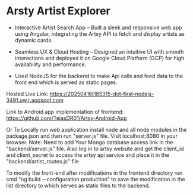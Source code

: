 # Arsty Artist Explorer
* Interactive Artist Search App – Built a sleek and responsive web app using Angular, integrating the Artsy API to fetch and display artists as dynamic cards.

* Seamless UX & Cloud Hosting – Designed an intuitive UI with smooth interactions and deployed it on Google Cloud Platform (GCP) for high availability and performance.

* Used NodeJS for the backend to make Api calls and feed data to the front end which is served as static pages.

Hosted Live Link: https://20250416t185315-dot-first-nodejs-3491.uw.r.appspot.com

Link to Android app implementation of frontend: https://github.com/TejasDR01/Artsy-Android-App

Or To Locally run web application install node and all node modules in the package.json and then run "server.js" file. Visit localhost:8080 in your browser.
Note: Need to add Your Mongo database access link in the "backend/server.js" file. Also log in to artsy website and get the client_id and client_secret to access the artsy api service and place it in the "backend/artist_routes.js" file

To modify the front-end after modifications in the frontend directory run cmd "ng build --configuration production" to save the modification in the list directory to which serves as static files to the backend.
